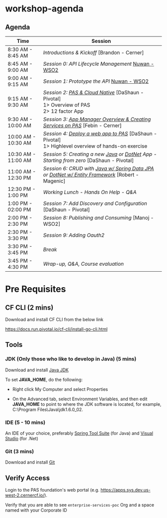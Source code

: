 # workshop-agenda

## Agenda

Time | Session
---- | -------
8:30 AM - 8:45 AM   | _Introductions & Kickoff_ [Brandon - Cerner]
8:45 AM - 9:00 AM   | _Session 0: API Lifecycle Management_ [Nuwan - WSO2](https://docs.google.com/presentation/d/1R_HXtXGPwvIMQc-3kFJmmf_tsZMr1Li4LWVDVdkv4wQ/edit?usp=sharing)
9:00 AM - 9:15 AM   | _Session 1: Prototype the API_ [Nuwan - WSO2](https://docs.google.com/presentation/d/1R_HXtXGPwvIMQc-3kFJmmf_tsZMr1Li4LWVDVdkv4wQ/edit?usp=sharing)
9:15 AM - 9:30 AM   | _Session 2: [PAS & Cloud Native]()_ [DaShaun - Pivotal] <br>1> Overview of PAS <br>2> 12 factor App
9:30 AM - 10:00 AM   | _Session 3: [App Manager Overview & Creating Services on PAS](https://github.com/cts-workshop-02-2019/creating-services)_ [Febin - Cerner]
10:00 AM - 10:30 AM   | _Session 4: [Deploy a web app to PAS](https://github.com/cts-workshop-02-2019/angular7-m0)_ [DaShaun - Pivotal] <br>1> Highlevel overview of hands-on exercise
10:30 AM - 11:00 AM | _Session 5: Creating a new [Java](https://github.com/cts-workshop-02-2019/spring-employee-service-m1) or [DotNet](https://github.com/cts-workshop-12-2018/dotnet-employee-service-m1) App - Starting from zero_ [DaShaun - Pivotal]
11:00 AM - 12:30 PM | _Session 6: CRUD with [Java w/ Spring Data JPA](https://github.com/cts-workshop-02-2019/spring-employee-service-m2) or [DotNet w/ Entity Framework](https://github.com/cts-workshop-02-2019/dotnet-employee-service-m2)_ [Robert - Magenic]
12:30 PM - 1:00 PM  | _Working Lunch - Hands On Help - Q&A_
1:00 PM - 02:00 PM | _Session 7: Add Discovery and Configuration_ [DaShaun - Pivotal]
2:00 PM - 2:30 PM   | _Session 8: Publishing and Consuming_ [Manoj - WSO2]
2:30 PM - 3:30 PM   | _Session 9: Adding Oauth2_
3:30 PM - 3:45 PM   | _Break_
3:45 PM - 4:30 PM   | _Wrap-up, Q&A, Course evaluation_

# Pre Requisites

## CF CLI (2 mins)

Download and install CF CLI from the below link

https://docs.run.pivotal.io/cf-cli/install-go-cli.html

## Tools

### JDK (Only those who like to develop in Java) (5 mins)

Download and install [Java JDK](https://www.oracle.com/technetwork/java/javase/downloads/jdk8-downloads-2133151.html)

To set __JAVA_HOME__, do the following:

* Right click My Computer and select Properties

* On the Advanced tab, select Environment Variables, and then edit __JAVA_HOME__ to point to where the JDK software is located, for example, C:\Program Files\Java\jdk1.6.0_02.

### IDE (5 - 10 mins)

An IDE of your choice, preferably [Spring Tool Suite](https://spring.io/tools) (for Java) and  [Visual Studio](https://visualstudio.microsoft.com/downloads/) (for .Net)

### Git (3 mins)

Download and install [Git](https://git-scm.com/downloads)


## Verify Access

Login to the PAS foundation's web portal (e.g. https://apps.sys.dev.us-west-2.cernercf.io/).

Verify that you are able to see `enterprise-services-poc` Org and a space named with your Corporate ID
